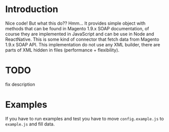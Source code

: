 # Introduction
Nice code! But what this do?? Hmm... It provides simple object with methods that can be found in Magento 1.9.x SOAP
documentation, of course they are implemented in JavaScript and can be use in Node and ReactNative. This is some kind of
connector that fetch data from Magento 1.9.x SOAP API.
This implementation do not use any XML builder, there are parts of XML hidden in files (performance + flexibility).
# TODO
fix description
# Examples
If you have to run examples and test you have to move `config.example.js` to `example.js` and fill data.